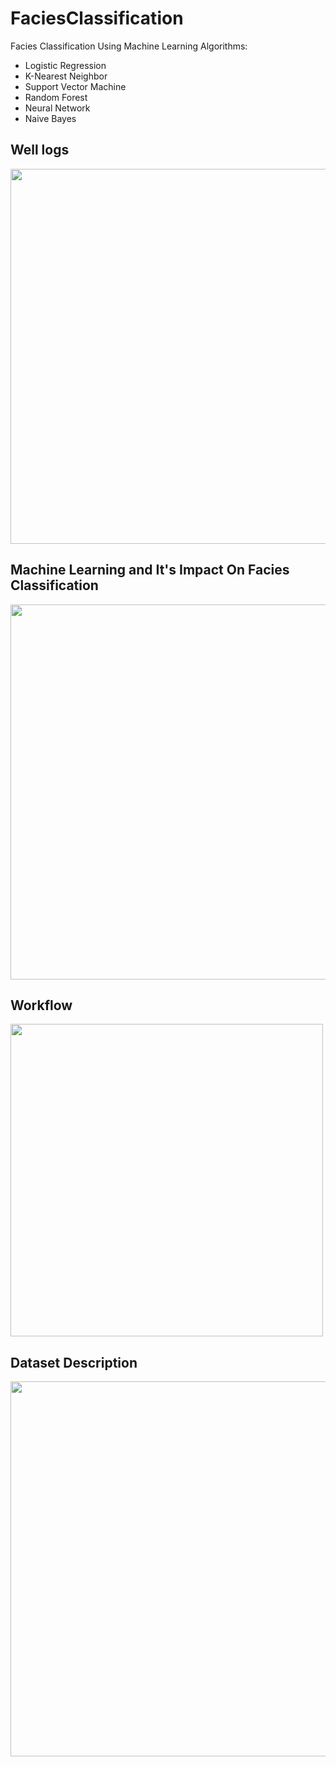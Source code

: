 # FaciesClassification

Facies Classification Using Machine Learning Algorithms:

- Logistic Regression
- K-Nearest Neighbor
- Support Vector Machine
- Random Forest
- Neural Network
- Naive Bayes

## Well logs 

<img src="https://user-images.githubusercontent.com/65777681/93685917-6d00a600-fa78-11ea-8dec-85626d352cb2.PNG" width="600">

## Machine Learning and It's Impact On Facies Classification

<img src="https://user-images.githubusercontent.com/65777681/93685949-a6391600-fa78-11ea-926a-77410061152b.PNG" width="600">

## Workflow

<img src="https://user-images.githubusercontent.com/65777681/93685962-b51fc880-fa78-11ea-837e-afc08e90ddb2.PNG" width="500">

## Dataset Description

<img src="https://user-images.githubusercontent.com/65777681/93685971-c1a42100-fa78-11ea-9bcb-ac6affe8e55f.PNG" width="600">
